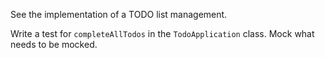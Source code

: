 See the implementation of a TODO list management.

Write a test for `completeAllTodos` in the `TodoApplication` class. Mock what needs to be mocked.